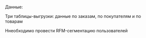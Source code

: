 Данные:

Три таблицы-выгрузки: данные по заказам, по покупателям и по товарам

Ннеобходимо провести RFM-сегментацию пользователей
